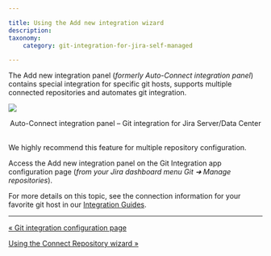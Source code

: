 ```yaml
---

title: Using the Add new integration wizard
description:
taxonomy:
    category: git-integration-for-jira-self-managed

---
```


The Add new integration panel (_formerly Auto-Connect integration panel_) contains special integration for specific git hosts, supports multiple connected repositories and automates git integration.

![](https://bigbrassband.atlassian.net/wiki/download/attachments/1930397044/gitserver-auto-connect-panel.png?version=1&modificationDate=1630642820167&cacheVersion=1&api=v2)

<div align='center'>Auto-Connect integration panel – Git integration for Jira Server/Data Center</div>
<br>

We highly recommend this feature for multiple repository configuration.

Access the Add new integration panel on the Git Integration app configuration page (_from your Jira dashboard menu Git ➜ Manage repositories_).

For more details on this topic, see the connection information for your favorite git host in our [Integration Guides](/git-integration-for-jira-self-managed/Integration-Guides).

* * *

[« Git integration configuration page](/wiki/spaces/GIJDC/pages/1930396951/Git+integration+configuration+page)

[Using the Connect Repository wizard »](/wiki/spaces/GIJDC/pages/1930397090/Using+the+Connect+Repository+wizard)

